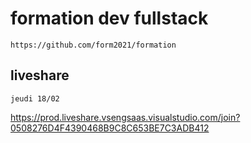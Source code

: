 # formation dev fullstack

    https://github.com/form2021/formation

## liveshare

    jeudi 18/02

https://prod.liveshare.vsengsaas.visualstudio.com/join?0508276D4F4390468B9C8C653BE7C3ADB412
